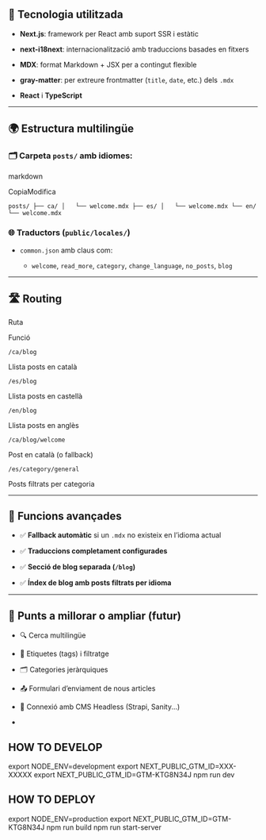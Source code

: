 
## 🧩 **Tecnologia utilitzada**

-   **Next.js**: framework per React amb suport SSR i estàtic
    
-   **next-i18next**: internacionalització amb traduccions basades en fitxers
    
-   **MDX**: format Markdown + JSX per a contingut flexible
    
-   **gray-matter**: per extreure frontmatter (`title`, `date`, etc.) dels `.mdx`
    
-   **React** i **TypeScript**
    

----------

## 🌍 **Estructura multilingüe**

### 🗂️ Carpeta `posts/` amb idiomes:

markdown

CopiaModifica

`posts/
├── ca/
│   └── welcome.mdx
├── es/
│   └── welcome.mdx
└── en/
 └── welcome.mdx` 

### 🌐 Traductors (`public/locales/`)

-   `common.json` amb claus com:
    
    -   `welcome`, `read_more`, `category`, `change_language`, `no_posts`, `blog`
        

----------

## 🛣️ **Routing**

Ruta

Funció

`/ca/blog`

Llista posts en català

`/es/blog`

Llista posts en castellà

`/en/blog`

Llista posts en anglès

`/ca/blog/welcome`

Post en català (o fallback)

`/es/category/general`

Posts filtrats per categoria

----------

## 🧠 **Funcions avançades**

-   ✅ **Fallback automàtic** si un `.mdx` no existeix en l’idioma actual
    
-   ✅ **Traduccions completament configurades**
    
-   ✅ **Secció de blog separada (`/blog`)**
    
-   ✅ **Índex de blog amb posts filtrats per idioma**
    

----------

## 🧪 Punts a millorar o ampliar (futur)

-   🔍 Cerca multilingüe
    
-   🧵 Etiquetes (tags) i filtratge
    
-   🗂️ Categories jeràrquiques
    
-   📤 Formulari d’enviament de nous articles
    
-   🔄 Connexió amb CMS Headless (Strapi, Sanity...)
-   


## HOW TO DEVELOP
export NODE_ENV=development
export NEXT_PUBLIC_GTM_ID=XXX-XXXXX
export NEXT_PUBLIC_GTM_ID=GTM-KTG8N34J
npm run dev


## HOW TO DEPLOY
export NODE_ENV=production
export NEXT_PUBLIC_GTM_ID=GTM-KTG8N34J
npm run build
npm run start-server